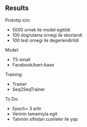 ## Results

Prototip icin:
- 5000 ornek ile model egitildi
- 100 dogrulama ornegi ile skorlandi
- 100 test ornegi ile degerlendirildi

Model:
- T5-small
- Facebook/bert-base

Training:
- Trainer
- Seq2SeqTrainer

To Do:
- Epoch= 3 artir
- Verinin tamamiyla egit
- Tahmini sifirdan cumleler ile yap
